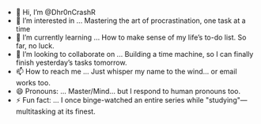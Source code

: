 - 👋 Hi, I’m @Dhr0nCrashR 
- 👀 I’m interested in ... Mastering the art of procrastination, one task at a time
- 🌱 I’m currently learning ... How to make sense of my life’s to-do list. So far, no luck.
- 💞️ I’m looking to collaborate on ... Building a time machine, so I can finally finish yesterday’s tasks tomorrow.
- 📫 How to reach me ... Just whisper my name to the wind… or email works too.
- 😄 Pronouns: ... Master/Mind… but I respond to human pronouns too.
- ⚡ Fun fact: ... I once binge-watched an entire series while "studying"—multitasking at its finest.

<!---
Dhr0nCrash/Dhr0nCrash is a ✨ special ✨ repository because its `README.md` (this file) appears on your GitHub profile.
You can click the Preview link to take a look at your changes.
--->
